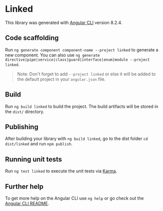 # Linked

This library was generated with [Angular CLI](https://github.com/angular/angular-cli) version 8.2.4.

## Code scaffolding

Run `ng generate component component-name --project linked` to generate a new component. You can also use `ng generate directive|pipe|service|class|guard|interface|enum|module --project linked`.
> Note: Don't forget to add `--project linked` or else it will be added to the default project in your `angular.json` file. 

## Build

Run `ng build linked` to build the project. The build artifacts will be stored in the `dist/` directory.

## Publishing

After building your library with `ng build linked`, go to the dist folder `cd dist/linked` and run `npm publish`.

## Running unit tests

Run `ng test linked` to execute the unit tests via [Karma](https://karma-runner.github.io).

## Further help

To get more help on the Angular CLI use `ng help` or go check out the [Angular CLI README](https://github.com/angular/angular-cli/blob/master/README.md).
